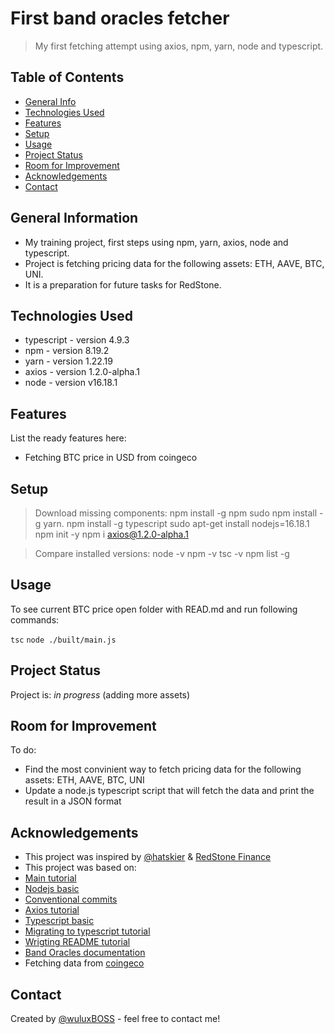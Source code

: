 # First band oracles fetcher
> My first fetching attempt using axios, npm, yarn, node and typescript.

## Table of Contents
* [General Info](#general-information)
* [Technologies Used](#technologies-used)
* [Features](#features)
* [Setup](#setup)
* [Usage](#usage)
* [Project Status](#project-status)
* [Room for Improvement](#room-for-improvement)
* [Acknowledgements](#acknowledgements)
* [Contact](#contact)


## General Information
- My training project, first steps using npm, yarn, axios, node and typescript.
- Project is fetching pricing data for the following assets: ETH, AAVE, BTC, UNI.
- It is a preparation for future tasks for RedStone.


## Technologies Used
- typescript - version 4.9.3
- npm - version 8.19.2
- yarn - version 1.22.19
- axios - version 1.2.0-alpha.1
- node - version v16.18.1


## Features
List the ready features here:
- Fetching BTC price in USD from coingeco


## Setup
> Download missing components:
> npm install -g npm
> sudo npm install -g yarn.
> npm install -g typescript
> sudo  apt-get install nodejs=16.18.1
> npm init -y
> npm i axios@1.2.0-alpha.1

> Compare installed versions:
> node -v
> npm -v
> tsc -v
> npm list -g


## Usage
To see current BTC price open folder with READ.md and run following commands:

`tsc`
`node ./built/main.js`


## Project Status
Project is: _in progress_ (adding more assets)


## Room for Improvement
To do:
- Find the most convinient way to fetch pricing data for the following assets: ETH, AAVE, BTC, UNI
- Update a node.js typescript script that will fetch the data and print the result in a JSON format


## Acknowledgements
- This project was inspired by [@hatskier](https://github.com/hatskier) & [RedStone Finance](https://github.com/redstone-finance)
- This project was based on: 
- [Main tutorial](https://github.com/redstone-finance/redstone-oracles-monorepo/issues/140)
- [Nodejs basic](https://nodejs.dev/en/learn/)
- [Conventional commits](https://www.conventionalcommits.org/en/v1.0.0/)
- [Axios tutorial](https://zetcode.com/javascript/axios/)
- [Typescript basic](https://www.typescriptlang.org/docs/handbook/intro.html)
- [Migrating to typescript tutorial](https://www.typescriptlang.org/docs/handbook/migrating-from-javascript.html)
- [Wrigting README tutorial](https://bulldogjob.com/readme/how-to-write-a-good-readme-for-your-github-project)
- [Band Oracles documentation](https://docs.bandchain.org/)
- Fetching data from [coingeco](https://api.coingecko.com/api/v3/coins/)


## Contact
Created by [@wuluxBOSS](https://github.com/wuluxBOSS) - feel free to contact me!
